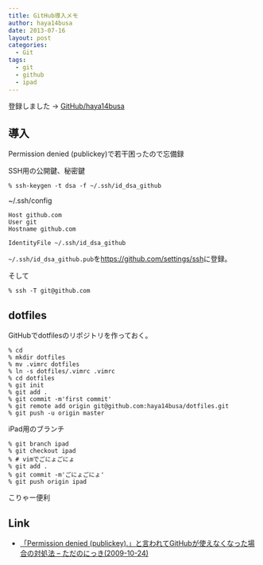 ```yaml
---
title: GitHub導入メモ
author: haya14busa
date: 2013-07-16
layout: post
categories:
  - Git
tags:
  - git
  - github
  - ipad
---
```

登録しました -> [GitHub/haya14busa][1]

## 導入

Permission denied (publickey)で若干困ったので忘備録

SSH用の公開鍵、秘密鍵

    % ssh-keygen -t dsa -f ~/.ssh/id_dsa_github
    

~/.ssh/config

    Host github.com
    User git
    Hostname github.com
    
    IdentityFile ~/.ssh/id_dsa_github
    

`~/.ssh/id_dsa_github.pub`を<https://github.com/settings/ssh>に登録。

そして

    % ssh -T git@github.com
    

## dotfiles

GitHubでdotfilesのリポジトリを作っておく。

    % cd
    % mkdir dotfiles
    % mv .vimrc dotfiles
    % ln -s dotfiles/.vimrc .vimrc
    % cd dotfiles
    % git init
    % git add .
    % git commit -m'first commit'
    % git remote add origin git@github.com:haya14busa/dotfiles.git
    % git push -u origin master
    

iPad用のブランチ

    % git branch ipad
    % git checkout ipad
    % # vimでごにょごにょ
    % git add .
    % git commit -m'ごにょごにょ'
    % git push origin ipad
    

こりゃー便利

## Link

*   [「Permission denied (publickey).」と言われてGitHubが使えなくなった場合の対処法 &#8211; ただのにっき(2009-10-24)][2]

 [1]: https://github.com/haya14busa
 [2]: http://sho.tdiary.net/20091024.html
